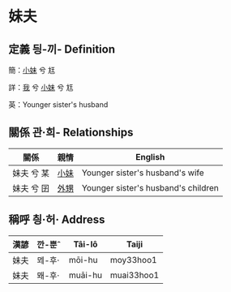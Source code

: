 # 妹夫
## 定義 딍-끼- Definition
簡：[小妹](member7.md) 兮 尪

詳：[我](member1.md) 兮 [小妹](member7.md) 兮 尪

英：Younger sister's husband

## 關係 관·희- Relationships

關係 | 親情 | English
--- | --- | --- 
妹夫 兮 某 | [小妹](member7.md) | Younger sister's husband's wife
妹夫 兮 囝 | [外甥](member25.md) | Younger sister's husband's children


## 稱呼 칑·허· Address

漢諺 | 깐-뿐ˆ | Tâi-lô | Taiji
--- | --- | --- | --- 
妹夫 | ᄆᆀ-후· | mōi-hu | moy33hoo1 
妹夫 | 뫠-후· | muāi-hu | muai33hoo1 
